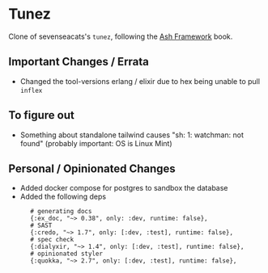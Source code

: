 # Tunez

Clone of sevenseacats's `tunez`, following the [Ash Framework](https://pragprog.com/titles/ldash/ash-framework/) book.

## Important Changes / Errata

* Changed the tool-versions erlang / elixir due to hex being unable to pull `inflex`

## To figure out

* Something about standalone tailwind causes "sh: 1: watchman: not found" (probably important: OS is Linux Mint)

## Personal / Opinionated Changes

* Added docker compose for postgres to sandbox the database
* Added the following deps
```
      # generating docs
      {:ex_doc, "~> 0.38", only: :dev, runtime: false},
      # SAST
      {:credo, "~> 1.7", only: [:dev, :test], runtime: false},
      # spec check
      {:dialyxir, "~> 1.4", only: [:dev, :test], runtime: false},
      # opinionated styler
      {:quokka, "~> 2.7", only: [:dev, :test], runtime: false},
```
